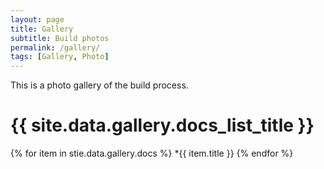 ```yaml
---
layout: page
title: Gallery
subtitle: Build photos
permalink: /gallery/
tags: [Gallery, Photo]
---
```


This is a photo gallery of the build process.

# {{ site.data.gallery.docs_list_title }}

{% for item in stie.data.gallery.docs %}
    *{{ item.title }}
{% endfor %}
